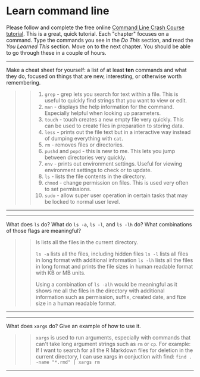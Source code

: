 # Learn command line

Please follow and complete the free online [Command Line Crash Course
tutorial](http://cli.learncodethehardway.org/book/). This is a great,
quick tutorial. Each "chapter" focuses on a command. Type the commands
you see in the _Do This_ section, and read the _You Learned This_
section. Move on to the next chapter. You should be able to go through
these in a couple of hours.


---

Make a cheat sheet for yourself: a list of at least **ten** commands and what they do, focused on things that are new, interesting, or otherwise worth remembering.

> > 1. `grep` - grep lets you search for text within a file. This is useful to quickly find strings that you want to view or edit.
> > 2. `man` - displays the help information for the command. Especially helpful when looking up parameters.
> > 3. `touch` - touch creates a new empty file very quickly. This can be used to create files in preparation to storing data.
> > 4. `less` - prints out the file text but in a interactive way instead of dumping everything with `cat`.
> > 5. `rm` - removes files or directories.
> > 6. `pushd` and `popd` - this is new to me. This lets you jump between directories very quickly.
> > 7. `env` - prints out environment settings. Useful for viewing environment settings to check or to update.
> > 8. `ls` - lists the file contents in the directory.
> > 9. `chmod` - change permission on files. This is used very often to set permissions.
> > 10. `sudo` - allow super user operation in certain tasks that may be locked to normal user level.

---


---

What does `ls` do? What do `ls -a`, `ls -l`, and `ls -lh` do? What combinations of those flags are meaningful?

> > ls lists all the files in the current directory.
> >
> > `ls -a` lists all the files, including hidden files
> > `ls -l` lists all files in long format with additional information
> > `ls -lh` lists all the files in long format and prints the file sizes in human readable format with KB or MB units.
> >
> > Using a combination of `ls -alh` would be meaningful as it shows me all the files in the directory with additional information such as permission, suffix, created date, and fize size in a human readable format.

---


---

What does `xargs` do? Give an example of how to use it.

> > `xargs` is used to run arguments, especially with commands that can't take long argument strings such as `rm` or `cp`. 
> > For example: If I want to search for all the R Markdown files for deletion in the current directory, I can use xargs in conjuction with find:
> > `find . -name "*.rmd" | xargs rm`

---

